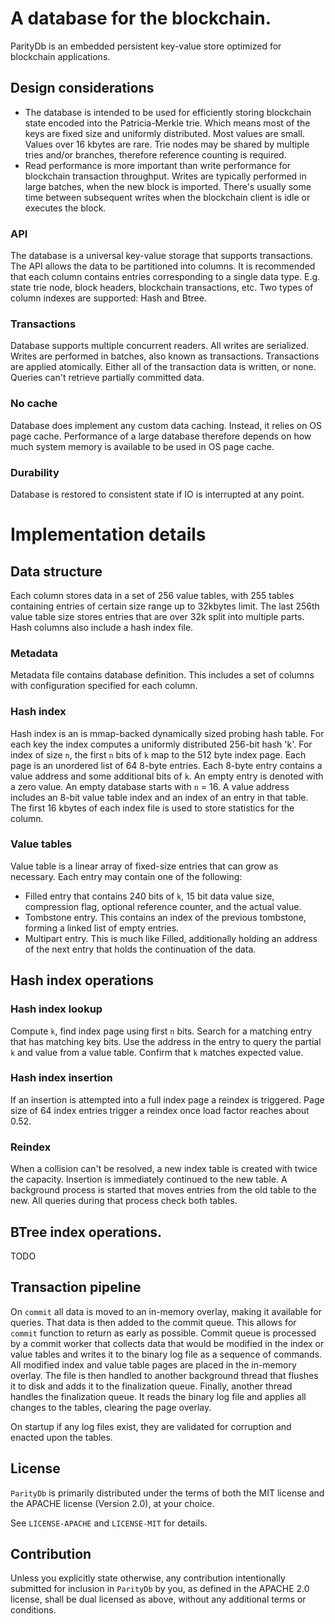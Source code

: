 # A database for the blockchain.

ParityDb is an embedded persistent key-value store optimized for blockchain applications.

## Design considerations

* The database is intended to be used for efficiently storing blockchain state encoded into the Patricia-Merkle trie. Which means most of the keys are fixed size and uniformly distributed. Most values are small. Values over 16 kbytes are rare. Trie nodes may be shared by multiple tries and/or branches, therefore reference counting is required.
* Read performance is more important than write performance for blockchain transaction throughput. Writes are typically performed in large batches, when the new block is imported. There's usually some time between subsequent writes when the blockchain client is idle or executes the block.

### API
The database is a universal key-value storage that supports transactions. The API allows the data to be partitioned into columns. It is recommended that each column contains entries corresponding to a single data type. E.g. state trie node, block headers, blockchain transactions, etc. Two types of column indexes are supported: Hash and Btree.

### Transactions
Database supports multiple concurrent readers. All writes are serialized. Writes are performed in batches, also known as transactions. Transactions are applied atomically. Either all of the transaction data is written, or none. Queries can't retrieve partially committed data.

### No cache
Database does implement any custom data caching. Instead, it relies on OS page cache. Performance of a large database therefore depends on how much system memory is available to be used in OS page cache.

### Durability
Database is restored to consistent state if IO is interrupted at any point.

# Implementation details

## Data structure
Each column stores data in a set of 256 value tables, with 255 tables containing entries of certain size range up to 32kbytes limit. The last 256th value table size stores entries that are over 32k split into multiple parts. Hash columns also include a hash index file.

### Metadata
Metadata file contains database definition. This includes a set of columns with configuration specified for each column.

### Hash index
Hash index is an is mmap-backed dynamically sized probing hash table. For each key the index computes a uniformly distributed 256-bit hash 'k'. For index of size `n`, the first `n` bits of `k` map to the 512 byte index page. Each page is an unordered list of 64 8-byte entries. Each 8-byte entry contains a value address and some additional bits of `k`. An empty entry is denoted with a zero value. An empty database starts with `n` = 16. A value address includes an 8-bit value table index and an index of an entry in that table.
The first 16 kbytes of each index file is used to store statistics for the column.

### Value tables
Value table is a linear array of fixed-size entries that can grow as necessary. Each entry may contain one of the following:
  * Filled entry that contains 240 bits of `k`, 15 bit data value size, compression flag, optional reference counter, and the actual value.
  * Tombstone entry. This contains an index of the previous tombstone, forming a linked list of empty entries.
  * Multipart entry. This is much like Filled, additionally holding an address of the next entry that holds the continuation of the data.

## Hash index operations

### Hash index lookup
Compute `k`, find index page using first `n` bits. Search for a matching entry that has matching key bits. Use the address in the entry to query the partial `k` and value from a value table. Confirm that `k` matches expected value.

### Hash index insertion
If an insertion is attempted into a full index page a reindex is triggered.
Page size of 64 index entries trigger a reindex once load factor reaches about 0.52.

### Reindex
When a collision can't be resolved, a new index table is created with twice the capacity. Insertion is immediately continued to the new table. A background process is started that moves entries from the old table to the new. All queries during that process check both tables.

## BTree index operations.
TODO

## Transaction pipeline
On `commit` all data is moved to an in-memory overlay, making it available for queries. That data is then added to the commit queue. This allows for `commit` function to return as early as possible.
Commit queue is processed by a commit worker that collects data that would be modified in the index or value tables and writes it to the binary log file as a sequence of commands. All modified index and value table pages are placed in the in-memory overlay. The file is then handled to another background thread that flushes it to disk and adds it to the finalization queue.
Finally, another thread handles the finalization queue. It reads the binary log file and applies all changes to the tables, clearing the page overlay.

On startup if any log files exist, they are validated for corruption and enacted upon the tables.

## License

`ParityDb` is primarily distributed under the terms of both the MIT
license and the APACHE license (Version 2.0), at your choice.

See `LICENSE-APACHE` and `LICENSE-MIT` for details.

## Contribution

Unless you explicitly state otherwise, any contribution intentionally submitted
for inclusion in `ParityDb` by you, as defined in the APACHE 2.0 license, shall be
dual licensed as above, without any additional terms or conditions.

